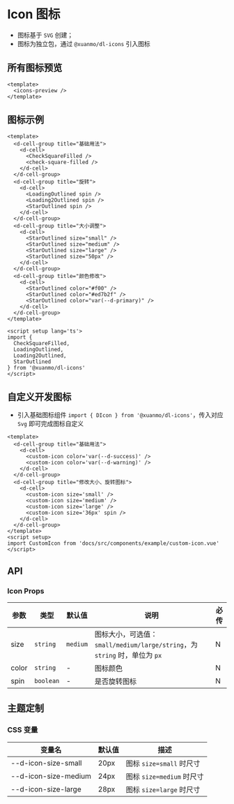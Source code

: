 # Icon 图标

- 图标基于 `SVG` 创建；
- 图标为独立包，通过 `@xuanmo/dl-icons` 引入图标

## 所有图标预览

```vue preview
<template>
  <icons-preview />
</template>
```

## 图标示例

```vue
<template>
  <d-cell-group title="基础用法">
    <d-cell>
      <CheckSquareFilled />
      <check-square-filled />
    </d-cell>
  </d-cell-group>
  <d-cell-group title="旋转">
    <d-cell>
      <LoadingOutlined spin />
      <Loading2Outlined spin />
      <StarOutlined spin />
    </d-cell>
  </d-cell-group>
  <d-cell-group title="大小调整">
    <d-cell>
      <StarOutlined size="small" />
      <StarOutlined size="medium" />
      <StarOutlined size="large" />
      <StarOutlined size="50px" />
    </d-cell>
  </d-cell-group>
  <d-cell-group title="颜色修改">
    <d-cell>
      <StarOutlined color="#f00" />
      <StarOutlined color="#ed7b2f" />
      <StarOutlined color="var(--d-primary)" />
    </d-cell>
  </d-cell-group>
</template>

<script setup lang='ts'>
import {
  CheckSquareFilled,
  LoadingOutlined,
  Loading2Outlined,
  StarOutlined
} from '@xuanmo/dl-icons'
</script>
```

## 自定义开发图标

- 引入基础图标组件 `import { DIcon } from '@xuanmo/dl-icons'`，传入对应 `Svg` 即可完成图标自定义

```vue
<template>
  <d-cell-group title="基础用法">
    <d-cell>
      <custom-icon color='var(--d-success)' />
      <custom-icon color='var(--d-warning)' />
    </d-cell>
  </d-cell-group>
  <d-cell-group title="修改大小、旋转图标">
    <d-cell>
      <custom-icon size='small' />
      <custom-icon size='medium' />
      <custom-icon size='large' />
      <custom-icon size='36px' spin />
    </d-cell>
  </d-cell-group>
</template>
<script setup>
import CustomIcon from 'docs/src/components/example/custom-icon.vue'
</script>
```

## API

### Icon Props

|参数|类型|默认值|说明|必传|
|---|----|-----|----|---|
|size|`string`|`medium`|图标大小，可选值：`small/medium/large/string`，为 `string` 时，单位为 `px`|N|
|color|`string`|-|图标颜色|N|
|spin|`boolean`|-|是否旋转图标|N|

## 主题定制

### CSS 变量

|变量名|默认值|描述|
|-----|-----|----|
|--d-icon-size-small|20px|图标 `size=small` 时尺寸|
|--d-icon-size-medium|24px|图标 `size=medium` 时尺寸|
|--d-icon-size-large|28px|图标 `size=large` 时尺寸|
